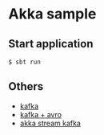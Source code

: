 # Akka sample
## Start application

```
$ sbt run
```

## Others
- [kafka](https://github.com/yasszu/akka-sample/tree/kafka)
- [kafka + avro](https://github.com/yasszu/akka-sample/tree/kafka-avro)
- [akka stream kafka](https://github.com/yasszu/akka-sample/tree/akka-stream-kafka)
